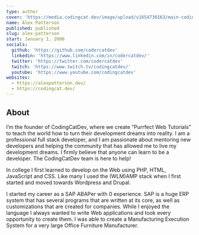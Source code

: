```yaml
---
type: author
cover: 'https://media.codingcat.dev/image/upload/v1654730163/main-codingcatdev-photo/headshots/Alex-Patterson-2022.jpg'
name: Alex Patterson
published: published
slug: alex-patterson
start: January 1, 2000
socials:
  github: 'https://github.com/codercatdev'
  linkedin: 'https://www.linkedin.com/in/codercatdev/'
  twitter: 'https://twitter.com/codercatdev'
  twitch: 'https://www.twitch.tv/codingcatdev/'
  youtube: 'https://www.youtube.com/codingcatdev'
websites:
  - https://alexpatterson.dev/
  - https://codingcat.dev/
---
```


## About

I’m the founder of CodingCatDev, where we create “Purrfect Web Tutorials” to teach the world how to turn their development dreams into reality. I am a professional full stack developer, and I am passionate about mentoring new developers and helping the community that has allowed me to live my development dreams. I firmly believe that anyone can learn to be a developer. The CodingCatDev team is here to help!

In college I first learned to develop on the Web using PHP, HTML, JavaScript and CSS. Like many I used the (WLM)AMP stack when I first started and moved towards Wordpress and Drupal.

I started my career as a SAP ABAPer with 0 experience. SAP is a huge ERP system that has several programs that are written at its core, as well as customizations that are created for companies. While I enjoyed the language I always wanted to write Web applications and took every opportunity to create them. I was able to create a Manufacturing Execution System for a very large Office Furniture Manufacturer.

